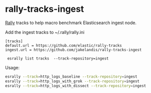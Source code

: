 # rally-tracks-ingest

[Rally](https://github.com/elastic/rally) tracks to help macro benchmark Elasticsearch ingest node. 

Add the ingest tracks to ~/.rally/rally.ini
```
[tracks]
default.url = https://github.com/elastic/rally-tracks
ingest.url = https://github.com/jakelandis/rally-tracks-ingest
```

```
 esrally list tracks  --track-repository=ingest
```

Usage:

```bash
esrally --track=http_logs_baseline --track-repository=ingest
esrally --track=http_logs_with_grok --track-repository=ingest
esrally --track=http_logs_with_dissect --track-repository=ingest
``` 
 
